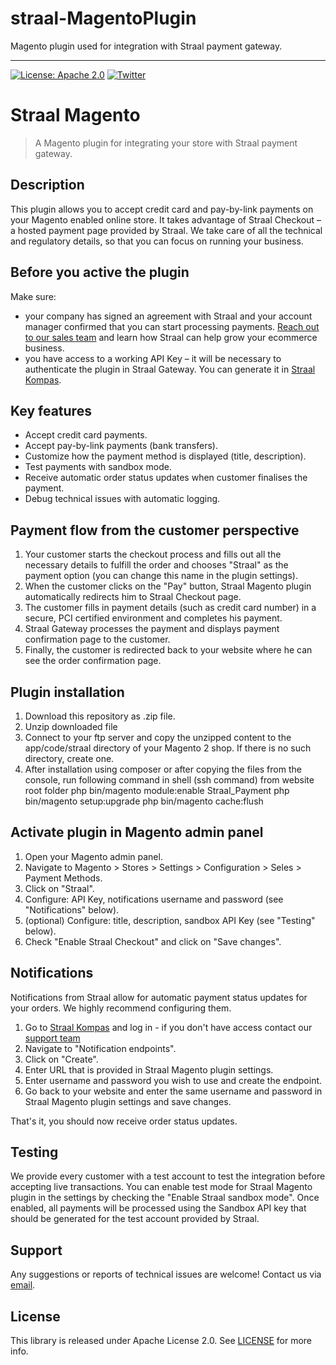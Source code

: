 # straal-MagentoPlugin
Magento plugin used for integration with Straal payment gateway.


---

[![License: Apache 2.0](https://img.shields.io/badge/License-Apache%202.0-green.svg?style=flat)](LICENSE)
[![Twitter](https://img.shields.io/badge/twitter-@straal-blue.svg?style=flat)](http://twitter.com/straal_)

# Straal Magento

> A Magento plugin for integrating your store with Straal payment gateway.

## Description

This plugin allows you to accept credit card and pay-by-link payments on your Magento enabled online store. It takes advantage of Straal Checkout – a hosted payment page provided by Straal. We take care of all the technical and regulatory details, so that you can focus on running your business.


## Before you active the plugin

Make sure:
* your company has signed an agreement with Straal and your account manager confirmed that you can start processing payments. [Reach out to our sales team](https://straal.com/) and learn how Straal can help grow your ecommerce business.
* you have access to a working API Key – it will be necessary to authenticate the plugin in Straal Gateway. You can generate it in [Straal Kompas](https://kompas.straal.com).  


## Key features

* Accept credit card payments. 
* Accept pay-by-link payments (bank transfers). 
* Customize how the payment method is displayed (title, description).
* Test payments with sandbox mode.
* Receive automatic order status updates when customer finalises the payment.
* Debug technical issues with automatic logging.

## Payment flow from the customer perspective

1. Your customer starts the checkout process and fills out all the necessary details to fulfill the order and chooses "Straal" as the payment option (you can change this name in the plugin settings).
2. When the customer clicks on the "Pay" button, Straal Magento plugin automatically redirects him to Straal Checkout page. 
3. The customer fills in payment details (such as credit card number) in a secure, PCI certified environment and completes his payment.
4. Straal Gateway processes the payment and displays payment confirmation page to the customer.
5. Finally, the customer is redirected back to your website where he can see the order confirmation page.

## Plugin installation

1. Download this repository as .zip file.
2. Unzip downloaded file
3. Connect to your ftp server and copy the unzipped content to the app/code/straal directory of your Magento 2 shop. If there is no such directory, create one.
4. After installation using composer or after copying the files from the console, run following command in shell (ssh command) from website root folder
php bin/magento module:enable Straal_Payment
php bin/magento setup:upgrade
php bin/magento cache:flush



## Activate plugin in Magento admin panel

1. Open your Magento admin panel.
2. Navigate to Magento > Stores > Settings > Configuration > Seles > Payment Methods.
3. Click on "Straal".
4. Configure: API Key, notifications username and password (see "Notifications" below).
5. (optional) Configure: title, description, sandbox API Key (see "Testing" below).
6. Check "Enable Straal Checkout" and click on "Save changes".

## Notifications

Notifications from Straal allow for automatic payment status updates for your orders. We highly recommend configuring them. 

1. Go to [Straal Kompas](https://kompas.straal.com) and log in - if you don't have access contact our [support team](mailto:support@straal.com)
2. Navigate to "Notification endpoints".
3. Click on "Create".
4. Enter URL that is provided in Straal Magento plugin settings.
5. Enter username and password you wish to use and create the endpoint.
6. Go back to your website and enter the same username and password in Straal Magento plugin settings and save changes.

That's it, you should now receive order status updates.

## Testing

We provide every customer with a test account to test the integration before accepting live transactions. You can enable test mode for Straal Magento plugin in the settings by checking the "Enable Straal sandbox mode". Once enabled, all payments will be processed using the Sandbox API key that should be generated for the test account provided by Straal. 

## Support

Any suggestions or reports of technical issues are welcome! Contact us via [email](mailto:itsupport@straal.com).

## License

This library is released under Apache License 2.0. See [LICENSE](LICENSE) for more info.

